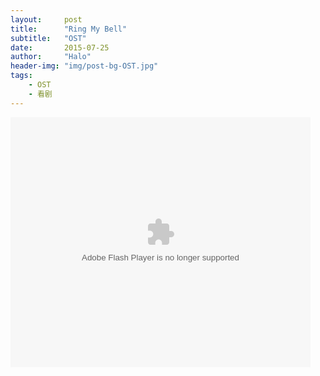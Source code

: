 ```yaml
---
layout:     post
title:      "Ring My Bell"
subtitle:   "OST"
date:       2015-07-25
author:     "Halo"
header-img: "img/post-bg-OST.jpg"
tags:
    - OST
    - 看剧
---
```



<embed src="http://static.video.qq.com/TPout.swf?vid=g0020t8bkgu&auto=0" allowFullScreen="true" quality="high" width="480" height="400" align="middle" allowScriptAccess="always" type="application/x-shockwave-flash">